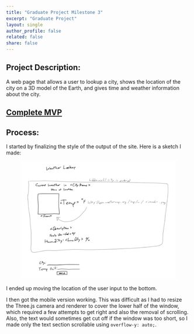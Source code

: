 ```yaml
---
title: "Graduate Project Milestone 3"
excerpt: "Graduate Project"
layout: single
author_profile: false
related: false
share: false
---
```


## Project Description:
A web page that allows a user to lookup a city, shows the location of the city on a 3D model of the Earth, and gives time and weather information about the city.

## [Complete MVP](https://creative.colorado.edu/~myco6347/fwd/Projects/GradProject/)

## Process:

I started by finalizing the style of the output of the site. Here is a sketch I made:

<figure class="align-center">
	<a href="/assets/images/atls5630/gradprojectm3sketch.png"><img src="/assets/images/atls5630/gradprojectm3sketch.png"></a>
</figure>

I ended up moving the location of the user input to the bottom.

I then got the mobile version working. This was difficult as I had to resize the Three.js camera and renderer to cover the lower half of the window, which required a few attempts to get right and also the removal of scrolling. Also, the text would sometimes get cut off if the window was too short, so I made only the text section scrollable using ```overflow-y: auto;```.
